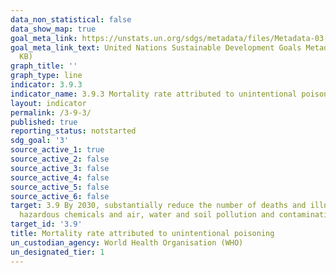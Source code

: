 ```yaml
---
data_non_statistical: false
data_show_map: true
goal_meta_link: https://unstats.un.org/sdgs/metadata/files/Metadata-03-09-03.pdf
goal_meta_link_text: United Nations Sustainable Development Goals Metadata (PDF 213
  KB)
graph_title: ''
graph_type: line
indicator: 3.9.3
indicator_name: 3.9.3 Mortality rate attributed to unintentional poisoning
layout: indicator
permalink: /3-9-3/
published: true
reporting_status: notstarted
sdg_goal: '3'
source_active_1: true
source_active_2: false
source_active_3: false
source_active_4: false
source_active_5: false
source_active_6: false
target: 3.9 By 2030, substantially reduce the number of deaths and illnesses from
  hazardous chemicals and air, water and soil pollution and contamination
target_id: '3.9'
title: Mortality rate attributed to unintentional poisoning
un_custodian_agency: World Health Organisation (WHO)
un_designated_tier: 1
---
```

